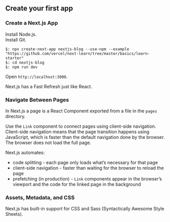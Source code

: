## Create your first app

### Create a Next.js App

Install Node.js.  
Install Git.  
```
$: npx create-next-app nextjs-blog --use-npm --example "https://github.com/vercel/next-learn/tree/master/basics/learn-starter"
$: cd nextjs-blog
$: npm run dev
```

Open `http://localhost:3000`.  

Next.js has a Fast Refresh just like React.  

### Navigate Between Pages

In Next.js a page is a React Component exported from a file in the `pages` directory.  

Use the `Link` component to connect pages using client-side navigation.  
Client-side navigation means that the page transition happens using JavaScript, which is faster than the default navigation done by the browser.  
The browser does not load the full page.  

Next.js automates:
* code splitting - each page only loads what’s necessary for that page
* client-side navigation - faster than waiting for the browser to reload the page
* prefetching (in production) - `Link` components appear in the browser’s viewport and the code for the linked page in the background

### Assets, Metadata, and CSS

Next.js has built-in support for CSS and Sass (Syntactically Awesome Style Sheets).  
